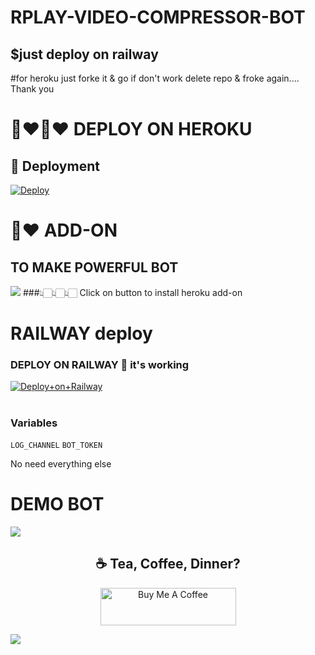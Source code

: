 # RPLAY-VIDEO-COMPRESSOR-BOT
## $just deploy on railway
#for heroku  just forke it & go if don't work  delete repo & froke again....
Thank you
# 💜♥️💜♥️ DEPLOY ON HEROKU
## 🚀 Deployment

[![Deploy](https://www.herokucdn.com/deploy/button.svg)](https://heroku.com/deploy)

# 💜♥️ ADD-ON
## TO MAKE POWERFUL BOT
<a href="https://dashboard.heroku.com/provision-addon?addonServiceId=6c67493d-8fc2-4cd4-9161-4f1ec11cbe69&planId=062a1cc7-f79f-404c-9f91-135f70175577"><img src="https://transfer.sh/v9OPmc/photo_2021-09-29_09-56-20.jpg"></a>
###👆🏻👆🏻👆🏻 Click on button to install heroku add-on

# RAILWAY deploy 
### DEPLOY ON RAILWAY 🚂 it's working
[![Deploy+on+Railway](https://railway.app/button.svg)](https://railway.app/new/template?template=https://github.com/Rplayoriginal/RPLAY-VIDEO-COMPRESSOR-BOT&envs=LOG_CHANNEL,BOT_TOKEN)
#

### Variables
`LOG_CHANNEL` `BOT_TOKEN`

No need everything else


# DEMO BOT
<a href="https://t.me/Rplay_compressor_bot"><img src="https://transfer.sh/Npows7/photo_2021-09-28_18-41-34.jpg"></a>


<h2 align="center">☕️ Tea, Coffee, Dinner?</h2>
<p align="center">
    <a href="https://www.buymeacoffee.com/Rplay"><img src="https://cdn.buymeacoffee.com/buttons/v2/default-yellow.png" alt="Buy Me A Coffee" style="height: 60px !important;width: 217px !important;" ></a>
 
   <a href="https://www.paypal.me/renish12" target="_blank"><img src="https://transfer.sh/zYGSim/paypal.svg" at="PayPal" stype="height: 60px !important;width: 217px !important;" ></a>
</p>
